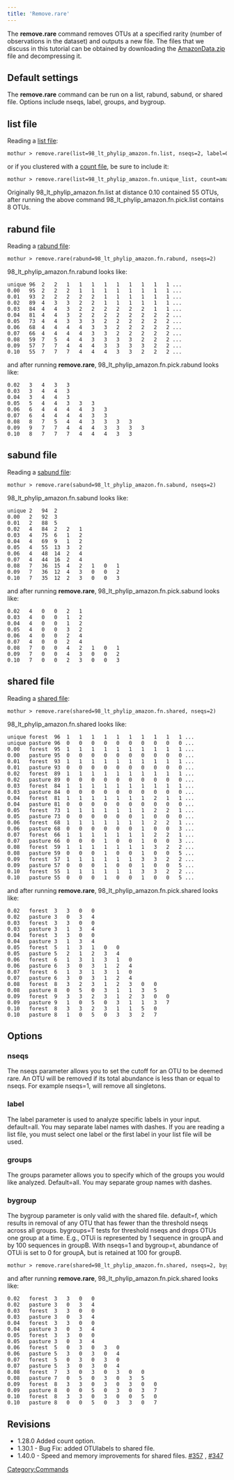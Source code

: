 ```yaml
---
title: 'Remove.rare'
---
```

The **remove.rare** command removes OTUs at a
specified rarity (number of observations in the dataset) and outputs a
new file. The files that we discuss in this tutorial can be obtained by
downloading the [AmazonData.zip](https://mothur.s3.us-east-2.amazonaws.com/wiki/amazondata.zip) file
and decompressing it.


## Default settings

The **remove.rare** command can be run on a list,
rabund, sabund, or shared file. Options include nseqs, label, groups,
and bygroup.

## list file

Reading a [ list file](list_file):

    mothur > remove.rare(list=98_lt_phylip_amazon.fn.list, nseqs=2, label=0.10)

or if you clustered with a [ count file](Count_File), be sure
to include it:

    mothur > remove.rare(list=98_lt_phylip_amazon.fn.unique_list, count=amazon.count_table, nseqs=2, label=0.10)

Originally 98\_lt\_phylip\_amazon.fn.list at distance 0.10 contained 55
OTUs, after running the above command
98\_lt\_phylip\_amazon.fn.pick.list contains 8 OTUs.

## rabund file

Reading a [ rabund file](rabund_file):

    mothur > remove.rare(rabund=98_lt_phylip_amazon.fn.rabund, nseqs=2)

98\_lt\_phylip\_amazon.fn.rabund looks like:

    unique 96  2   2   1   1   1   1   1   1   1   1   1 ...   
    0.00   95  2   2   2   1   1   1   1   1   1   1   1 ...
    0.01   93  2   2   2   2   2   1   1   1   1   1   1 ...
    0.02   89  4   3   3   2   2   1   1   1   1   1   1 ...
    0.03   84  4   4   3   2   2   2   2   2   2   1   1 ...
    0.04   81  4   4   3   2   2   2   2   2   2   2   2 ...
    0.05   73  4   4   3   3   3   2   2   2   2   2   2 ...
    0.06   68  4   4   4   4   3   3   2   2   2   2   2 ...   
    0.07   66  4   4   4   4   3   3   2   2   2   2   2 ...
    0.08   59  7   5   4   4   3   3   3   3   2   2   2 ...
    0.09   57  7   7   4   4   4   3   3   3   3   2   2 ...
    0.10   55  7   7   7   4   4   4   3   3   2   2   2 ...

and after running **remove.rare**,
98\_lt\_phylip\_amazon.fn.pick.rabund looks like:

    0.02   3   4   3   3   
    0.03   3   4   4   3   
    0.04   3   4   4   3   
    0.05   5   4   4   3   3   3   
    0.06   6   4   4   4   4   3   3   
    0.07   6   4   4   4   4   3   3   
    0.08   8   7   5   4   4   3   3   3   3   
    0.09   9   7   7   4   4   4   3   3   3   3   
    0.10   8   7   7   7   4   4   4   3   3   

## sabund file

Reading a [ sabund file](sabund_file):

    mothur > remove.rare(sabund=98_lt_phylip_amazon.fn.sabund, nseqs=2)

98\_lt\_phylip\_amazon.fn.sabund looks like:

    unique 2   94  2   
    0.00   2   92  3   
    0.01   2   88  5   
    0.02   4   84  2   2   1   
    0.03   4   75  6   1   2   
    0.04   4   69  9   1   2   
    0.05   4   55  13  3   2   
    0.06   4   48  14  2   4   
    0.07   4   44  16  2   4   
    0.08   7   36  15  4   2   1   0   1   
    0.09   7   36  12  4   3   0   0   2   
    0.10   7   35  12  2   3   0   0   3

and after running **remove.rare**,
98\_lt\_phylip\_amazon.fn.pick.sabund looks like:

    0.02   4   0   0   2   1   
    0.03   4   0   0   1   2   
    0.04   4   0   0   1   2   
    0.05   4   0   0   3   2   
    0.06   4   0   0   2   4   
    0.07   4   0   0   2   4   
    0.08   7   0   0   4   2   1   0   1   
    0.09   7   0   0   4   3   0   0   2   
    0.10   7   0   0   2   3   0   0   3

## shared file

Reading a [ shared file](shared_file):

    mothur > remove.rare(shared=98_lt_phylip_amazon.fn.shared, nseqs=2)

98\_lt\_phylip\_amazon.fn.shared looks like:

    unique forest  96  1   1   1   1   1   1   1   1   1   1 ...
    unique pasture 96  0   0   0   0   0   0   0   0   0   0 ...
    0.00   forest  95  1   1   1   1   1   1   1   1   1   1 ...   
    0.00   pasture 95  0   0   0   0   0   0   0   0   0   0 ...   
    0.01   forest  93  1   1   1   1   1   1   1   1   1   1 ...
    0.01   pasture 93  0   0   0   0   0   0   0   0   0   0 ...
    0.02   forest  89  1   1   1   1   1   1   1   1   1   1 ...
    0.02   pasture 89  0   0   0   0   0   0   0   0   0   0 ...
    0.03   forest  84  1   1   1   1   1   1   1   1   1   1 ...
    0.03   pasture 84  0   0   0   0   0   0   0   0   0   0 ...
    0.04   forest  81  1   1   1   1   1   1   1   2   1   1 ...   
    0.04   pasture 81  0   0   0   0   0   0   0   0   0   0 ...   
    0.05   forest  73  1   1   1   1   1   1   1   2   2   1 ...
    0.05   pasture 73  0   0   0   0   0   0   1   0   0   0 ...
    0.06   forest  68  1   1   1   1   1   1   1   2   2   1 ...
    0.06   pasture 68  0   0   0   0   0   0   1   0   0   3 ...
    0.07   forest  66  1   1   1   1   1   1   1   2   2   1 ...
    0.07   pasture 66  0   0   0   1   0   0   1   0   0   3 ...
    0.08   forest  59  1   1   1   1   1   1   1   3   2   2 ...
    0.08   pasture 59  0   0   0   1   0   0   1   0   0   5 ...
    0.09   forest  57  1   1   1   1   1   1   3   3   2   2 ...
    0.09   pasture 57  0   0   0   1   0   0   1   0   0   5 ...
    0.10   forest  55  1   1   1   1   1   1   3   3   2   2 ...
    0.10   pasture 55  0   0   0   1   0   0   1   0   0   5 ...

and after running **remove.rare**,
98\_lt\_phylip\_amazon.fn.pick.shared looks like:

    0.02   forest  3   3   0   0   
    0.02   pasture 3   0   3   4   
    0.03   forest  3   3   0   0   
    0.03   pasture 3   1   3   4   
    0.04   forest  3   3   0   0   
    0.04   pasture 3   1   3   4   
    0.05   forest  5   1   3   1   0   0   
    0.05   pasture 5   2   1   2   3   4   
    0.06   forest  6   1   3   1   3   1   0   
    0.06   pasture 6   3   0   3   1   2   4   
    0.07   forest  6   1   3   1   3   1   0   
    0.07   pasture 6   3   0   3   1   2   4   
    0.08   forest  8   3   2   3   1   2   3   0   0   
    0.08   pasture 8   0   5   0   3   1   1   3   5   
    0.09   forest  9   3   3   2   3   1   2   3   0   0   
    0.09   pasture 9   1   0   5   0   3   1   1   3   7   
    0.10   forest  8   3   3   2   3   1   1   5   0   
    0.10   pasture 8   1   0   5   0   3   3   2   7

## Options

### nseqs

The nseqs parameter allows you to set the cutoff for an OTU to be deemed
rare. An OTU will be removed if its total abundance is less than or
equal to nseqs. For example nseqs=1, will remove all singletons.

### label

The label parameter is used to analyze specific labels in your input.
default=all. You may separate label names with dashes. If you are
reading a list file, you must select one label or the first label in
your list file will be used.

### groups

The groups parameter allows you to specify which of the groups you would
like analyzed. Default=all. You may separate group names with dashes.

### bygroup

The bygroup parameter is only valid with the shared file. default=f,
which results in removal of any OTU that has fewer than the threshold
nseqs across all groups. bygroups=T tests for threshold nseqs and drops
OTUs one group at a time. E.g., OTUi is represented by 1 sequence in
groupA and by 100 sequences in groupB. With nseqs=1 and bygroup=t,
abundance of OTUi is set to 0 for groupA, but is retained at 100 for
groupB.

    mothur > remove.rare(shared=98_lt_phylip_amazon.fn.shared, nseqs=2, bygroup=t)

and after running **remove.rare**,
98\_lt\_phylip\_amazon.fn.pick.shared looks like:

    0.02   forest  3   3   0   0   
    0.02   pasture 3   0   3   4   
    0.03   forest  3   3   0   0   
    0.03   pasture 3   0   3   4   
    0.04   forest  3   3   0   0   
    0.04   pasture 3   0   3   4   
    0.05   forest  3   3   0   0   
    0.05   pasture 3   0   3   4   
    0.06   forest  5   0   3   0   3   0   
    0.06   pasture 5   3   0   3   0   4   
    0.07   forest  5   0   3   0   3   0   
    0.07   pasture 5   3   0   3   0   4   
    0.08   forest  7   3   0   3   0   3   0   0   
    0.08   pasture 7   0   5   0   3   0   3   5   
    0.09   forest  8   3   3   0   3   0   3   0   0   
    0.09   pasture 8   0   0   5   0   3   0   3   7   
    0.10   forest  8   3   3   0   3   0   0   5   0   
    0.10   pasture 8   0   0   5   0   3   3   0   7

## Revisions

-   1.28.0 Added count option.
-   1.30.1 - Bug Fix: added OTUlabels to shared file.
-   1.40.0 - Speed and memory improvements for shared files.
    [\#357](https://github.com/mothur/mothur/issues/357) ,
    [\#347](https://github.com/mothur/mothur/issues/347)

[Category:Commands](Category:Commands)
